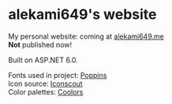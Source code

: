 # alekami649's website
My personal website: coming at [alekami649.me](https://alekami649.me) <br />
**Not** published now!

Built on ASP.NET 6.0.

Fonts used in project:
[Poppins](https://fonts.google.com/specimen/Poppins) <br />
Icon source:
[Iconscout](https://iconscout.com/unicons) <br />
Color palettes:
[Coolors](https://coolors.co/palettes)

